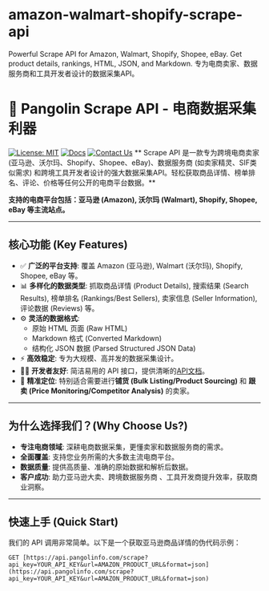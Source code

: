 # amazon-walmart-shopify-scrape-api
Powerful Scrape API for Amazon, Walmart, Shopify, Shopee, eBay. Get product details, rankings, HTML, JSON, and Markdown. 专为电商卖家、数据服务商和工具开发者设计的数据采集API。
# 🚀 Pangolin Scrape API - 电商数据采集利器 

[![License: MIT](https://img.shields.io/badge/License-MIT-yellow.svg)](https://opensource.org/licenses/MIT) [![Docs](https://img.shields.io/badge/API%20Docs-Read%20Here-blue)](https://docs.pangolinfo.com) [![Contact Us](https://img.shields.io/badge/Contact-Email%20Us-green)](mailto:your-contact-email@example.com) ** Scrape API 是一款专为跨境电商卖家 (亚马逊、沃尔玛、Shopify、Shopee、eBay)、数据服务商 (如卖家精灵、SIF类似需求) 和跨境工具开发者设计的强大数据采集API。轻松获取商品详情、榜单排名、评论、价格等任何公开的电商平台数据。**

**支持的电商平台包括：亚马逊 (Amazon), 沃尔玛 (Walmart), Shopify, Shopee, eBay 等主流站点。**

---

## 核心功能 (Key Features)

* ✅ **广泛的平台支持**: 覆盖 Amazon (亚马逊), Walmart (沃尔玛), Shopify, Shopee, eBay 等。
* 📊 **多样化的数据类型**: 抓取商品详情 (Product Details), 搜索结果 (Search Results), 榜单排名 (Rankings/Best Sellers), 卖家信息 (Seller Information), 评论数据 (Reviews) 等。
* ⚙️ **灵活的数据格式**:
    * 原始 HTML 页面 (Raw HTML)
    * Markdown 格式 (Converted Markdown)
    * 结构化 JSON 数据 (Parsed Structured JSON Data)
* ⚡ **高效稳定**: 专为大规模、高并发的数据采集设计。
* 👨‍💻 **开发者友好**: 简洁易用的 API 接口，提供清晰的[API文档](https://docs.pangolinfo.com)。
* 🎯 **精准定位**: 特别适合需要进行**铺货 (Bulk Listing/Product Sourcing)** 和 **跟卖 (Price Monitoring/Competitor Analysis)** 的卖家。

---

## 为什么选择我们？(Why Choose Us?)

* **专注电商领域**: 深耕电商数据采集，更懂卖家和数据服务商的需求。
* **全面覆盖**: 支持您业务所需的大多数主流电商平台。
* **数据质量**: 提供高质量、准确的原始数据和解析后数据。
* **客户成功**: 助力亚马逊大卖、跨境数据服务商 、工具开发商提升效率，获取商业洞察。

---

## 快速上手 (Quick Start)

我们的 API 调用非常简单。以下是一个获取亚马逊商品详情的伪代码示例：

```http
GET [https://api.pangolinfo.com/scrape?api_key=YOUR_API_KEY&url=AMAZON_PRODUCT_URL&format=json](https://api.pangolinfo.com/scrape?api_key=YOUR_API_KEY&url=AMAZON_PRODUCT_URL&format=json)

